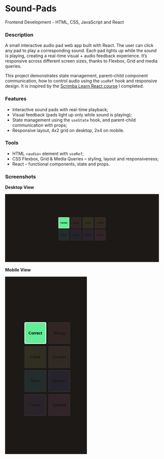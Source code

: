 # Sound-Pads
Frontend Development - HTML, CSS, JavaScript and React


### Description
A small interactive audio pad web app built with React. The user can click any pad to play a corresponding sound. Each pad lights up while the sound is playing, creating a real-time visual + audio feedback experience. It’s responsive across different screen sizes, thanks to Flexbox, Grid and media queries.

This project demonstrates state management, parent–child component communication, how to control audio using the `useRef` hook and responsive design. It is inspired by the [Scrimba Learn React course](https://scrimba.com/learn-react-c0e) I completed.


### Features
* Interactive sound pads with real-time playback;
* Visual feedback (pads light up only while sound is playing);
* State management using the `useState` hook, and parent-child communication with props;
* Responsive layout, 4x2 grid on desktop, 2x4 on mobile.


### Tools
* HTML `<audio>` element with `useRef`;
* CSS Flexbox, Grid & Media Queries – styling, layout and responsiveness;
* React – functional components, state and props.


### Screenshots
**Desktop View**

![Desktop View](screenshots/Desktop.png)

**Mobile View**  

![Mobile View](screenshots/Mobile.png)
